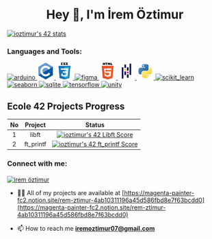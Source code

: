 <h1 align="center">Hey  🦦, I'm İrem Öztimur</h1>


[![ioztimur's 42 stats](https://badge42.vercel.app/api/v2/cle1c04iy00060fl12d7648fj/stats?cursusId=21&coalitionId=228)](https://github.com/JaeSeoKim/badge42)

<h3 align="left">Languages and Tools:</h3>
<p align="left"> <a href="https://www.arduino.cc/" target="_blank" rel="noreferrer"> <img src="https://cdn.worldvectorlogo.com/logos/arduino-1.svg" alt="arduino" width="40" height="40"/> </a> <a href="https://www.cprogramming.com/" target="_blank" rel="noreferrer"> <img src="https://raw.githubusercontent.com/devicons/devicon/master/icons/c/c-original.svg" alt="c" width="40" height="40"/> </a> <a href="https://www.w3schools.com/css/" target="_blank" rel="noreferrer"> <img src="https://raw.githubusercontent.com/devicons/devicon/master/icons/css3/css3-original-wordmark.svg" alt="css3" width="40" height="40"/> </a> <a href="https://www.figma.com/" target="_blank" rel="noreferrer"> <img src="https://www.vectorlogo.zone/logos/figma/figma-icon.svg" alt="figma" width="40" height="40"/> </a> <a href="https://www.w3.org/html/" target="_blank" rel="noreferrer"> <img src="https://raw.githubusercontent.com/devicons/devicon/master/icons/html5/html5-original-wordmark.svg" alt="html5" width="40" height="40"/> </a> <a href="https://pandas.pydata.org/" target="_blank" rel="noreferrer"> <img src="https://raw.githubusercontent.com/devicons/devicon/2ae2a900d2f041da66e950e4d48052658d850630/icons/pandas/pandas-original.svg" alt="pandas" width="40" height="40"/> </a> <a href="https://www.python.org" target="_blank" rel="noreferrer"> <img src="https://raw.githubusercontent.com/devicons/devicon/master/icons/python/python-original.svg" alt="python" width="40" height="40"/> </a> <a href="https://scikit-learn.org/" target="_blank" rel="noreferrer"> <img src="https://upload.wikimedia.org/wikipedia/commons/0/05/Scikit_learn_logo_small.svg" alt="scikit_learn" width="40" height="40"/> </a> <a href="https://seaborn.pydata.org/" target="_blank" rel="noreferrer"> <img src="https://seaborn.pydata.org/_images/logo-mark-lightbg.svg" alt="seaborn" width="40" height="40"/> </a> <a href="https://www.sqlite.org/" target="_blank" rel="noreferrer"> <img src="https://www.vectorlogo.zone/logos/sqlite/sqlite-icon.svg" alt="sqlite" width="40" height="40"/> </a> <a href="https://www.tensorflow.org" target="_blank" rel="noreferrer"> <img src="https://www.vectorlogo.zone/logos/tensorflow/tensorflow-icon.svg" alt="tensorflow" width="40" height="40"/> </a> <a href="https://unity.com/" target="_blank" rel="noreferrer"> <img src="https://www.vectorlogo.zone/logos/unity3d/unity3d-icon.svg" alt="unity" width="40" height="40"/> </a> </p>

## Ecole 42 Projects Progress
| No | Project | Status  |
| :---:  | :---:   | :---:  |
| 1  | libft           | [![ioztimur's 42 Libft Score](https://badge42.vercel.app/api/v2/cle1c04iy00060fl12d7648fj/project/2831053)](https://github.com/JaeSeoKim/badge42)
| 2  | ft_printf       | [![ioztimur's 42 ft_printf Score](https://badge42.vercel.app/api/v2/cle1c04iy00060fl12d7648fj/project/2922800)](https://github.com/JaeSeoKim/badge42)



<h3 align="left">Connect with me:</h3> <a href="https://linkedin.com/in/irem öztimur" target="blank"><img align="center" src="https://raw.githubusercontent.com/rahuldkjain/github-profile-readme-generator/master/src/images/icons/Social/linked-in-alt.svg" alt="irem öztimur" height="30" width="20" /></a>

- 👨‍💻 All of my projects are available at [https://magenta-painter-fc2.notion.site/rem-ztimur-4ab10311196a45d586fbd8e7f63bcdd0](https://magenta-painter-fc2.notion.site/rem-ztimur-4ab10311196a45d586fbd8e7f63bcdd0)

- 📫 How to reach me **iremoztimur07@gmail.com**
